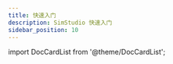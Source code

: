 ```yaml
---
title: 快速入门
description: SimStudio 快速入门
sidebar_position: 10
---
```


import DocCardList from '@theme/DocCardList';

<DocCardList />

<!-- 
* [新建电力系统仿真模型](center.md)

* [新建综合能源系统模型](rumen.md)
  
* [新建电路仿真模型](manual.md) -->
